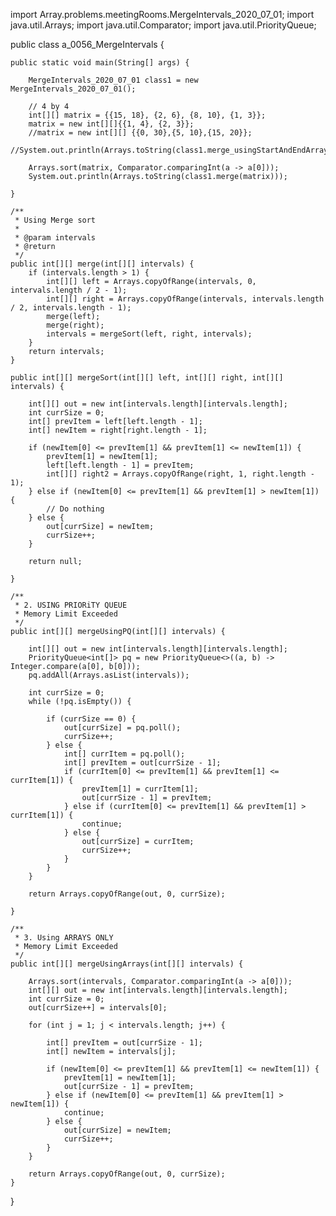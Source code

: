 import Array.problems.meetingRooms.MergeIntervals_2020_07_01; import
java.util.Arrays; import java.util.Comparator; import
java.util.PriorityQueue;

public class a_0056_MergeIntervals {

    public static void main(String[] args) {

        MergeIntervals_2020_07_01 class1 = new MergeIntervals_2020_07_01();

        // 4 by 4
        int[][] matrix = {{15, 18}, {2, 6}, {8, 10}, {1, 3}};
        matrix = new int[][]{{1, 4}, {2, 3}};
        //matrix = new int[][] {{0, 30},{5, 10},{15, 20}};
        //System.out.println(Arrays.toString(class1.merge_usingStartAndEndArray(matrix)));

        Arrays.sort(matrix, Comparator.comparingInt(a -> a[0]));
        System.out.println(Arrays.toString(class1.merge(matrix)));

    }

    /**
     * Using Merge sort
     *
     * @param intervals
     * @return
     */
    public int[][] merge(int[][] intervals) {
        if (intervals.length > 1) {
            int[][] left = Arrays.copyOfRange(intervals, 0, intervals.length / 2 - 1);
            int[][] right = Arrays.copyOfRange(intervals, intervals.length / 2, intervals.length - 1);
            merge(left);
            merge(right);
            intervals = mergeSort(left, right, intervals);
        }
        return intervals;
    }

    public int[][] mergeSort(int[][] left, int[][] right, int[][] intervals) {

        int[][] out = new int[intervals.length][intervals.length];
        int currSize = 0;
        int[] prevItem = left[left.length - 1];
        int[] newItem = right[right.length - 1];

        if (newItem[0] <= prevItem[1] && prevItem[1] <= newItem[1]) {
            prevItem[1] = newItem[1];
            left[left.length - 1] = prevItem;
            int[][] right2 = Arrays.copyOfRange(right, 1, right.length - 1);
        } else if (newItem[0] <= prevItem[1] && prevItem[1] > newItem[1]) {
            // Do nothing
        } else {
            out[currSize] = newItem;
            currSize++;
        }

        return null;

    }

    /**
     * 2. USING PRIORiTY QUEUE
     * Memory Limit Exceeded
     */
    public int[][] mergeUsingPQ(int[][] intervals) {

        int[][] out = new int[intervals.length][intervals.length];
        PriorityQueue<int[]> pq = new PriorityQueue<>((a, b) -> Integer.compare(a[0], b[0]));
        pq.addAll(Arrays.asList(intervals));

        int currSize = 0;
        while (!pq.isEmpty()) {

            if (currSize == 0) {
                out[currSize] = pq.poll();
                currSize++;
            } else {
                int[] currItem = pq.poll();
                int[] prevItem = out[currSize - 1];
                if (currItem[0] <= prevItem[1] && prevItem[1] <= currItem[1]) {
                    prevItem[1] = currItem[1];
                    out[currSize - 1] = prevItem;
                } else if (currItem[0] <= prevItem[1] && prevItem[1] > currItem[1]) {
                    continue;
                } else {
                    out[currSize] = currItem;
                    currSize++;
                }
            }
        }

        return Arrays.copyOfRange(out, 0, currSize);

    }

    /**
     * 3. Using ARRAYS ONLY
     * Memory Limit Exceeded
     */
    public int[][] mergeUsingArrays(int[][] intervals) {

        Arrays.sort(intervals, Comparator.comparingInt(a -> a[0]));
        int[][] out = new int[intervals.length][intervals.length];
        int currSize = 0;
        out[currSize++] = intervals[0];

        for (int j = 1; j < intervals.length; j++) {

            int[] prevItem = out[currSize - 1];
            int[] newItem = intervals[j];

            if (newItem[0] <= prevItem[1] && prevItem[1] <= newItem[1]) {
                prevItem[1] = newItem[1];
                out[currSize - 1] = prevItem;
            } else if (newItem[0] <= prevItem[1] && prevItem[1] > newItem[1]) {
                continue;
            } else {
                out[currSize] = newItem;
                currSize++;
            }
        }

        return Arrays.copyOfRange(out, 0, currSize);
    }

}
